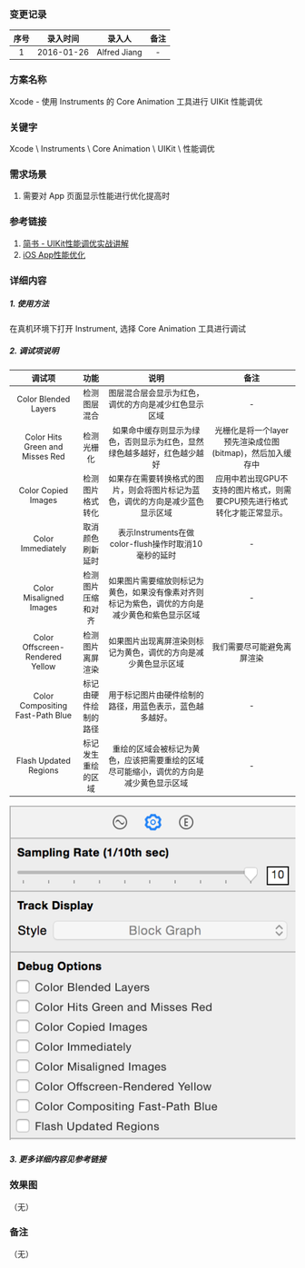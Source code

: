 ### 变更记录

| 序号 | 录入时间 | 录入人 | 备注 |
|:--------:|:--------:|:--------:|:--------:|
| 1 | 2016-01-26 | Alfred Jiang | - |

### 方案名称

Xcode - 使用 Instruments 的 Core Animation 工具进行 UIKit 性能调优

### 关键字

Xcode \ Instruments \ Core Animation  \ UIKit \ 性能调优

### 需求场景

1. 需要对 App 页面显示性能进行优化提高时

### 参考链接

1. [简书 - UIKit性能调优实战讲解](http://www.jianshu.com/p/619cf14640f3)
2. [iOS App性能优化](http://www.hrchen.com/2013/05/performance-with-instruments/)

### 详细内容

##### 1. 使用方法

在真机环境下打开 Instrument, 选择 Core Animation 工具进行调试

##### 2. 调试项说明

| 调试项 | 功能 | 说明 | 备注 |
|:--------:|:--------:|:--------:|:--------:|
| Color Blended Layers | 检测图层混合 | 图层混合层会显示为红色，调优的方向是减少红色显示区域 | - |
| Color Hits Green and Misses Red | 检测光栅化 | 如果命中缓存则显示为绿色，否则显示为红色，显然绿色越多越好，红色越少越好 | 光栅化是将一个layer预先渲染成位图(bitmap)，然后加入缓存中 |
| Color Copied Images | 检测图片格式转化 | 如果存在需要转换格式的图片，则会将图片标记为蓝色，调优的方向是减少蓝色显示区域 | 应用中若出现GPU不支持的图片格式，则需要CPU预先进行格式转化才能正常显示。 |
| Color Immediately | 取消颜色刷新延时 | 表示Instruments在做color-flush操作时取消10毫秒的延时 | - |
| Color Misaligned Images | 检测图片压缩和对齐 | 如果图片需要缩放则标记为黄色，如果没有像素对齐则标记为紫色，调优的方向是减少黄色和紫色显示区域 | - |
| Color Offscreen-Rendered Yellow | 检测图片离屏渲染 | 如果图片出现离屏渲染则标记为黄色，调优的方向是减少黄色显示区域 | 我们需要尽可能避免离屏渲染 |
| Color Compositing Fast-Path Blue | 标记由硬件绘制的路径 | 用于标记图片由硬件绘制的路径，用蓝色表示，蓝色越多越好。 | - |
| Flash Updated Regions | 标记发生重绘的区域 | 重绘的区域会被标记为黄色，应该把需要重绘的区域尽可能缩小，调优的方向是减少黄色显示区域 | - |

![Image_00137_00001.png](Images/Image_00137_00001.png)

##### 3. 更多详细内容见参考链接

### 效果图
（无）

### 备注
（无）
